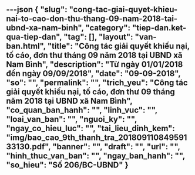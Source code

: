 ---json
{
    "slug": "cong-tac-giai-quyet-khieu-nai-to-cao-don-thu-thang-09-nam-2018-tai-ubnd-xa-nam-binh",
    "category": "tiep-dan.ket-qua-tiep-dan",
    "tag": [],
    "layout": "van-ban.html",
    "title": "Công tác giải quyết khiếu nại, tố cáo, đơn thư tháng 09 năm 2018 tại UBND xã Nam Bình",
    "description": "Từ ngày 01/01/2018 đền ngày 09/09/2018",
    "date": "09-09-2018",
    "so": "",
    "permalink": "",
    "trich_yeu": "Công tác giải quyết khiếu nại, tố cáo, đơn thư 09 tháng năm 2018 tại UBND xã Nam Bình",
    "co_quan_ban_hanh": "",
    "linh_vuc": "",
    "loai_van_ban": "",
    "nguoi_ky": "",
    "ngay_co_hieu_luc": "",
    "tai_lieu_dinh_kem": "img/bao_cao_9th_thanh_tra_20180911084959133130.pdf",
    "banner": "",
    "draft": "",
    "url": "",
    "hinh_thuc_van_ban": "",
    "ngay_ban_hanh": "",
    "so_hieu": "Số 206/BC-UBND"
}
---
